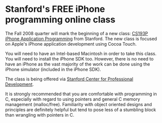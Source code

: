 # Stanford's FREE iPhone programming online class

The Fall 2008 quarter will mark the beginning of a new class: <a href="http://www.stanford.edu/class/cs193p/">CS193P iPhone Application Programming</a> from Stanford. The new class is focused on Apple's iPhone application development using Cocoa Touch.

You will need to have an Intel-based Macintosh in order to take this class. You will need to install the iPhone SDK too. However, there is no need to have an iPhone as the vast majority of the work can be done using the iPhone simulator (included in the iPhone SDK).

The class is being offered via <a href="http://scpd.stanford.edu/">Stanford Center for Professional Development</a>.

It is strongly recommended that you are comfortable with programming in C, especially with regard to using pointers and general C memory management (malloc/free). Familiarity with object oriented designs and principles are definitely helpful but tend to pose less of a stumbling block than wrangling with pointers in C.